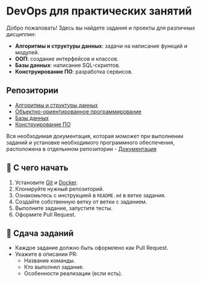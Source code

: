 # DevOps для практических занятий
Добро пожаловать! Здесь вы найдете задания и проекты для различных дисциплин:

- **Алгоритмы и структуры данных**: задачи на написание функций и модулей.
- **ООП**: создание интерфейсов и классов.
- **Базы данных**: написание SQL-скриптов.
- **Конструирование ПО**: разработка сервисов.

## Репозитории
- [Алгоритмы и структуры данных](https://github.com/devops-practical-classes-25/algorithms-tasks)
- [Объектно-ориентированное программирование](https://github.com/devops-practical-classes-25/OOP-tasks)
- [Базы данных](https://github.com/devops-practical-classes-25/database-tasks)
- [Конструирование ПО](https://github.com/devops-practical-classes-25/construct-tasks.git)

Вся необходимая документация, которая моможет при выполнении заданий и установке необходимого программного обеспечения, расположена в отдельнном репозитории - [Документация](https://github.com/devops-practical-classes-25/documentation)

## 🚀 С чего начать

1. Установите [Git](https://git-scm.com/) и [Docker](https://www.docker.com/).
2. Клонируйте нужный репозиторий.
3. Ознакомьтесь с инструкцией в `README.md` в ветке задания.
4. Создайте собственную ветку от ветки с заданием.
5. Выполните задание, запустите тесты.
6. Оформите Pull Request.

## 📅 Сдача заданий

- Каждое задание должно быть оформлено как Pull Request.
- Укажите в описании PR:
  - Название команды.
  - Кто выполнял задание.
  - Особенности реализации (если есть).
